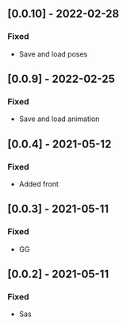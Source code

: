 ## [0.0.10] - 2022-02-28

### Fixed
-    Save and load poses

## [0.0.9] - 2022-02-25

### Fixed
-    Save and load animation

## [0.0.4] - 2021-05-12

### Fixed
-    Added front

## [0.0.3] - 2021-05-11

### Fixed
-    GG

## [0.0.2] - 2021-05-11

### Fixed
-    Sas

